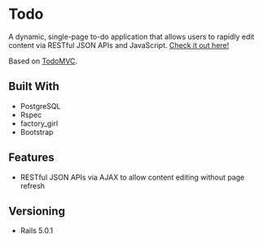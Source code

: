 # Todo

A dynamic, single-page to-do application that allows users to rapidly edit content via RESTful JSON APIs and JavaScript. [Check it out here!](https://todo-haley-mnatzaganian.herokuapp.com/)

Based on [TodoMVC](http://todomvc.com/).

## Built With

* PostgreSQL
* Rspec
* factory_girl
* Bootstrap

## Features

* RESTful JSON APIs via AJAX to allow content editing without page refresh

## Versioning

* Rails 5.0.1

